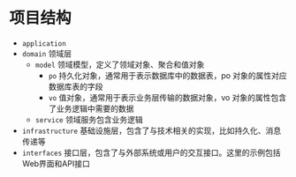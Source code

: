 # 项目结构
- `application` 
- `domain` 领域层
	- `model` 领域模型，定义了领域对象、聚合和值对象
		- `po` 持久化对象，通常用于表示数据库中的数据表，po 对象的属性对应数据库表的字段
		- `vo` 值对象，通常用于表示业务层传输的数据对象，vo 对象的属性包含了业务逻辑中需要的数据
	- `service` 领域服务包含业务逻辑
- `infrastructure` 基础设施层，包含了与技术相关的实现，比如持久化、消息传递等
- `interfaces` 接口层，包含了与外部系统或用户的交互接口。这里的示例包括Web界面和API接口
























